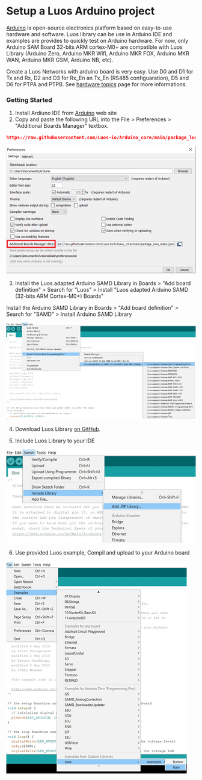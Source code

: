 # Setup a Luos Arduino project
<a href="https://www.arduino.cc/" target="_blank">Arduino</a> is open-source electronics platform based on easy-to-use hardware and software. Luos library can be use in Arduino IDE and examples are provides to quickly test on Arduino hardware. For now, only Arduino SAM Board 32-bits ARM cortex-M0+ are compatible with Luos Library (Arduino Zero, Arduino MKR Wifi, Arduino MKR FOX, Arduino MKR WAN, Arduino MKR GSM, Arduino NB, etc).

Create a Luos Networks with arduino board is very easy. Use D0 and D1 for Tx and Rx, D2 and D3 for Rx_En an Tx_En (RS485 configuaration), D5 and D6 for PTPA and PTPB. See [hardware topics](../hardware-topics.md) page for more informations.

### Getting Started
 1. Install Ardiuno IDE from <a href="https://www.arduino.cc/" target="_blank">Arduino</a> web site
 2. Copy and paste the following URL into the File > Preferences > "Additional Boards Manager" textbox.
 ```Json
https://raw.githubusercontent.com/Luos-io/Arduino_core/main/package_luos_index.json
```
 ![](../../../_assets/img/arduino_board_luos_preferences.png)

 3. Install the Luos adapted Arduino SAMD Library in Boards > "Add board definition" > Search for "Luos" > Install "Luos adapted Arduino SAMD (32-bits ARM Cortex-M0+) Boards" 

 Install the Arduino SAMD Library in Boards > "Add board definition" > Search for "SAMD" > Install Arduino SAMD Library

 ![](../../../_assets/img/arduino_Luos_board.png)

 4. Download Luos Library <a href="https://github.com/Luos-io/Luos/releases" target="_blank">on GitHub</a>. 

 5.	Include Luos Library to your IDE

 ![](../../../_assets/img/arduino_include_library.png)

 6. Use provided Luos example, Compil and upload to your Arduino board

 ![](../../../_assets/img/arduino_Luos_example.png)